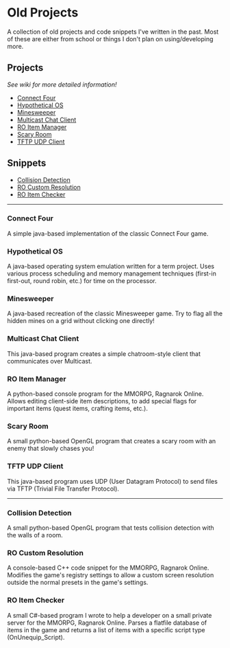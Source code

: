 # Old Projects

A collection of old projects and code snippets I've written in the past. Most of these are either from school or things I don't plan on using/developing more.

## Projects

_See wiki for more detailed information!_

- [Connect Four](#connect-four)
- [Hypothetical OS](#hypothetical-os)
- [Minesweeper](#minesweeper)
- [Multicast Chat Client](#multicast-chat-client)
- [RO Item Manager](#ro-item-manager)
- [Scary Room](#scary-room)
- [TFTP UDP Client](#tftp-udp-client)

## Snippets

- [Collision Detection](#collision-detection)
- [RO Custom Resolution](#ro-custom-resolution)
- [RO Item Checker](#ro-item-checker)

---

### Connect Four

A simple java-based implementation of the classic Connect Four game.

### Hypothetical OS

A java-based operating system emulation written for a term project. Uses various process scheduling and memory management techniques (first-in first-out, round robin, etc.) for time on the processor.

### Minesweeper

A java-based recreation of the classic Minesweeper game. Try to flag all the hidden mines on a grid without clicking one directly!

### Multicast Chat Client

This java-based program creates a simple chatroom-style client that communicates over Multicast.

### RO Item Manager

A python-based console program for the MMORPG, Ragnarok Online. Allows editing client-side item descriptions, to add special flags for important items (quest items, crafting items, etc.).

### Scary Room

A small python-based OpenGL program that creates a scary room with an enemy that slowly chases you!

### TFTP UDP Client

This java-based program uses UDP (User Datagram Protocol) to send files via TFTP (Trivial File Transfer Protocol).

---

### Collision Detection

A small python-based OpenGL program that tests collision detection with the walls of a room.

### RO Custom Resolution

A console-based C++ code snippet for the MMORPG, Ragnarok Online. Modifies the game's registry settings to allow a custom screen resolution outside the normal presets in the game's settings.

### RO Item Checker

A small C#-based program I wrote to help a developer on a small private server for the MMORPG, Ragnarok Online. Parses a flatfile database of items in the game and returns a list of items with a specific script type (OnUnequip_Script).
